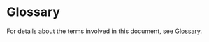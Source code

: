 # Glossary<a name="sfs_01_0105"></a>

For details about the terms involved in this document, see  [Glossary](https://docs.otc.t-systems.com/en-us/glossary/index.html).

